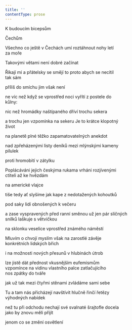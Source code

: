 ```yaml
---
title: ''
contentType: prose
---
```


K budoucím bicepsům

Čechům

Všechno co ještě v Čechách umí roztáhnout nohy letí  
za moře

Takovými větami není dobré začínat

Říkají mi a přátelsky se smějí to proto abych se necítil  
tak sám

příliš do smíchu jim však není

ne víc než když se vprostřed noci vyřítí z postele do  
kůlny:

nic než hromádky naštípaného dříví trochu sekera

a trochu jen vzpomínka na sekeru Je to krátce klopotný  
život

na planetě plné těžko zapamatovatelných anekdot

nad zpřeházenými listy deníků mezi mlýnskými kameny  
pilulek

proti hromobití v zátylku

Poplácáváni jejich českýma rukama vrháni rozjívenými  
ctiteli až ke hvězdám

na americké vlajce

tiše tedy ať slyšíme jak kape z nedotažených kohoutků

pod saky lidí obnošených k večeru

a zase vyspravených před ranní směnou už jen pár sličných  
snílků laškuje s větvičkou

na sklonku veselice vprostřed známého náměstí

Mluvím o chvojí myslím však na zarostlé závěje  
konkrétních lidských břich

i na možnosti nových přesunů v hlubinách útrob

lze jistě dát přednost vkusnějším eufemismům  
vzpomínce na vidinu vlastního palce zatlačujícího  
nos zpátky do tváře

jak už tak mezi čtyřmi stěnami zvládáme sami sebe

Tu a tam nás přicházejí navštívit hlučně řinčí řetězy  
výhodných nabídek

než tu při odchodu nechají své svalnaté šrajtofle docela  
jako by znovu měli přijít

jenom co se změní osvětlení
